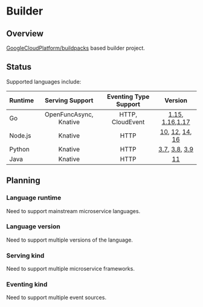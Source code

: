 # Builder

## Overview

[GoogleCloudPlatform/buildpacks](https://github.com/GoogleCloudPlatform/buildpacks) based builder project.

## Status

Supported languages include:

| Runtime | Serving Support | Eventing Type Support | Version |
|---------|:---------------:|:---------------------:|:-------:|
| Go | OpenFuncAsync, Knative | HTTP, CloudEvent | [1.15](builders/go115), [1.16](builders/go116),[1.17](builders/go117) |
| Node.js | Knative | HTTP | [10](builders/node10), [12](builders/node12), [14](builders/node14), [16](builders/node16) |
| Python | Knative | HTTP | [3.7](builders/py37), [3.8](builders/py38), [3.9](builders/py39) |
| Java | Knative | HTTP | [11](builders/java11) |

## Planning

### Language runtime

Need to support mainstream microservice languages.

### Language version

Need to support multiple versions of the language.

### Serving kind

Need to support multiple microservice frameworks.

### Eventing kind

Need to support multiple event sources.
